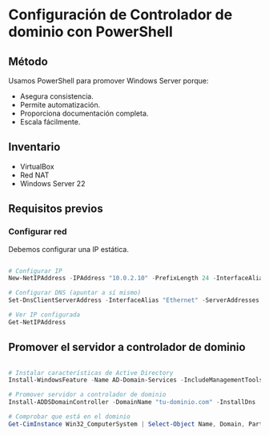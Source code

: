 # Configuración de Controlador de dominio con PowerShell

## Método
Usamos PowerShell para promover Windows Server porque:
- Asegura consistencia.
- Permite automatización.
- Proporciona documentación completa.
- Escala fácilmente.

## Inventario
- VirtualBox
- Red NAT
- Windows Server 22

## Requisitos previos

### Configurar red
Debemos configurar una IP estática. 

```powershell

# Configurar IP
New-NetIPAddress -IPAddress "10.0.2.10" -PrefixLength 24 -InterfaceAlias "Ethernet" -DefaultGateway "10.0.2.2"

# Configurar DNS (apuntar a sí mismo)
Set-DnsClientServerAddress -InterfaceAlias "Ethernet" -ServerAddresses "10.0.2.2"

# Ver IP configurada
Get-NetIPAddress
```

## Promover el servidor a controlador de dominio

```powershell

# Instalar características de Active Directory
Install-WindowsFeature -Name AD-Domain-Services -IncludeManagementTools

# Promover servidor a controlador de dominio
Install-ADDSDomainController -DomainName "tu-dominio.com" -InstallDns

# Comprobar que está en el dominio
Get-CimInstance Win32_ComputerSystem | Select-Object Name, Domain, PartOfDomain
```

